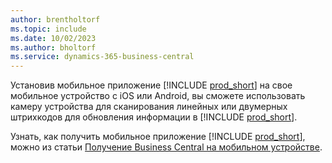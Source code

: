 ```yaml
---
author: brentholtorf
ms.topic: include
ms.date: 10/02/2023
ms.author: bholtorf
ms.service: dynamics-365-business-central
---
```


Установив мобильное приложение [!INCLUDE [prod_short](prod_short.md)] на свое мобильное устройство с iOS или Android, вы сможете использовать камеру устройства для сканирования линейных или двумерных штрихкодов для обновления информации в [!INCLUDE [prod_short](prod_short.md)]. 

Узнать, как получить мобильное приложение [!INCLUDE [prod_short](prod_short.md)], можно из статьи [Получение Business Central на мобильном устройстве](../install-mobile-app.md).
